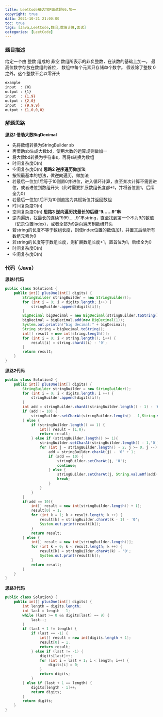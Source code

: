 ```yaml
---
title: LeetCode精选TOP面试题66.加一
copyright: true
data: 2021-10-21 21:00:00
toc: true
tags: [Java,LeetCode,数组,数值计算,面试]
categories: [LeetCode]
---
```

### 题目描述
给定一个由 整数 组成的 非空 数组所表示的非负整数，在该数的基础上加一。
最高位数字存放在数组的首位， 数组中每个元素只存储单个数字。
假设除了整数 0 之外，这个整数不会以零开头
```bash
example
input  : {0}
output : {1}
input  : {1,9}
output : {2,0}
input  : {9,9,9}
output : {1,0,0,0}
```
<!--more-->
### 解题思路
**思路1 借助大数BigDecimal**
+ 先将数组转换为StringBuilder sb
+ 再借助sb生成大数bd，使用大数的运算规则做加一
+ 将大数bd转换为字符串s，再将s转换为数组
+ 时间复杂度O(n)
+ 空间复杂度O(n)
**思路2 逆序遍历做加法**
+ 按照最基本的想法，做逆向遍历，做加法
+ 若最后一位加1后等于10则置0并进位，进入循环计算，直至某次计算不需要进位，或者进位到数组开头（此时需要扩展数组长度都+1，并将首位置1，后续全为0）
+ 若最后一位加1后不为10则直接为其赋新值并返回数组
+ 时间复杂度O(n)
+ 空间复杂度O(n)
**思路3 逆向遍历找最长的后缀“9……9”串**
+ 逆向遍历，找最长的连续“999……9”串string，直至找到第一个不为9的数值（记录位置index），或者全部为9逆向遍历到数组开头
+ 若string的长度不等于数组长度，则使index位置的数值加1，并置其后续所有数组元素为0
+ 若string的长度等于数组长度，则扩展数组长度+1，置首位为1，后续全为0
+ 时间复杂度O(n)
+ 空间复杂度O(n)
### 代码（Java）
**思路1代码**
```java
public class Solution1 {
    public int[] plusOne(int[] digits) {
        StringBuilder stringBuilder = new StringBuilder();
        for (int i = 0; i < digits.length; i++) {
            stringBuilder.append(digits[i]);
        }
        BigDecimal bigDecimal = new BigDecimal(stringBuilder.toString());
        bigDecimal = bigDecimal.add(new BigDecimal(1));
        System.out.println("big decimal:" + bigDecimal);
        String string = bigDecimal.toString();
        int[] result = new int[string.length()];
        for (int i = 0; i < string.length(); i++) {
            result[i] = string.charAt(i) - '0';
        }
        return result;
    }
}
```
**思路2代码**
```java
public class Solution2 {
    public int[] plusOne(int[] digits) {
        StringBuilder stringBuilder = new StringBuilder();
        for (int i = 0; i < digits.length; i ++) {
            stringBuilder.append(digits[i]);
        }
        int add = stringBuilder.charAt(stringBuilder.length() - 1) - '0' + 1;
        if (add != 10) {
            stringBuilder.setCharAt(stringBuilder.length() - 1,String.valueOf(add).charAt(0));
        } else {
            if (stringBuilder.length() == 1) {
                int[] result = {1,0};
                return result;
            } else if (stringBuilder.length() >= 1){
                stringBuilder.setCharAt(stringBuilder.length() - 1,'0');
                for (int j = stringBuilder.length() - 2; j >= 0; j --) {
                    add = stringBuilder.charAt(j) - '0' + 1;
                    if (add == 10) {
                        stringBuilder.setCharAt(j, '0');
                        continue;
                    } else {
                        stringBuilder.setCharAt(j, String.valueOf(add).charAt(0));
                        break;
                    }
                }
            }
        }
        if(add == 10){
            int[] result = new int[stringBuilder.length() + 1];
            result[0] = 1;
            for (int k = 1; k < result.length; k ++) {
                result[k] = stringBuilder.charAt(k - 1) - '0';
                System.out.print(result[k]);
            }
            return result;
        } else {
            int[] result = new int[stringBuilder.length()];
            for (int k = 0; k < result.length; k ++) {
                result[k] = stringBuilder.charAt(k) - '0';
                System.out.print(result[k]);
            }
            return result;
        }
    }
}
```
**思路3代码**
```java
public class Solution3 {
    public int[] plusOne(int[] digits) {
        int length = digits.length;
        int last = length - 1;
        while (last >= 0 && digits[last] == 9) {
            last--;
        }
        if (last + 1 != length) {
            if (last == -1) {
                int[] result = new int[digits.length + 1];
                result[0] = 1;
                return result;
            } else if (last != -1) {
                digits[last]++;
                for (int i = last + 1; i < length; i++) {
                    digits[i] = 0;
                }
                return digits;
            }
        } else if (last + 1 == length) {
            digits[length - 1]++;
            return digits;
        }
        return digits;
    }
}
```